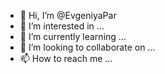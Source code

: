 - 👋 Hi, I’m @EvgeniyaPar
- 👀 I’m interested in ...
- 🌱 I’m currently learning ...
- 💞️ I’m looking to collaborate on ...
- 📫 How to reach me ...

<!---
EvgeniyaPar/EvgeniyaPar is a ✨ special ✨ repository because its `README.md` (this file) appears on your GitHub profile.
You can click the Preview link to take a look at your changes.
--->
